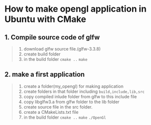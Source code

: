 # How to make opengl application in Ubuntu with CMake
## 1. Compile source code of glfw
> 1. download glfw source file.(glfw-3.3.8)
> 2. create build folder
> 3. in the build folder
>   `cmake ..`
    `make`
## 2. make a first application 
> 1. create a folder(my_opengl) for making application
> 2. create folders in that folder including `build,include,lib,src`
>3. copy compiled inlude folder from glfw to this include file
>4. copy libglfw3.a from glfw folder to the lib folder
> 4. create source file in the src folder.
> 5. create a CMakeLists.txt file
> 6. in the build folder 
`cmake ..`
`make`
`./OpenGl`
 